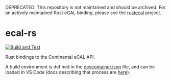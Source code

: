 DEPRECATED: This repository is not maintained and should be archived. For an actively maintained Rust eCAL binding, please see the [rustecal](https://github.com/eclipse-ecal/rustecal) project.

# ecal-rs

[![Build and Test](https://github.com/kopernikusauto/ecal-rs/actions/workflows/check.yml/badge.svg)](https://github.com/kopernikusauto/ecal-rs/actions/workflows/check.yml)

Rust bindings to the Continental eCAL API.

A build environment is defined in the [devcontainer.json](.devcontainer/devcontainer.json) file, and can be loaded in VS Code (docs describing that process are [here](https://code.visualstudio.com/docs/devcontainers/containers)).
